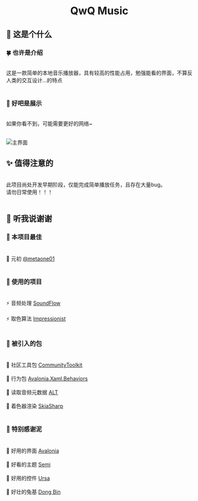 # <div align='center'> QwQ Music </div>

## 🎐 这是个什么

### 🍀 也许是介绍
<br>
这是一款简单的本地音乐播放器，具有较高的性能占用，勉强能看的界面，不算反人类的交互设计...的特点
<br><br>

### 🎏 好吧是展示

<br>
如果你看不到，可能需要更好的网络~  
<br><br>

![主界面](.\.doc\UI_Home_1.png "这是主界面")

## ✨ 值得注意的

<br>
此项目尚处开发早期阶段，仅能完成简单播放任务，且存在大量bug。<br>
请勿日常使用！！！
<br><br>

## 🎀 听我说谢谢

### 💎 本项目最佳 <br><br>

🔸 元初 [@metaone01](https://github.com/metaone01 "最好的元初")
<br><br>

### 📖 使用的项目 <br><br>

⚡ 音频处理 [SoundFlow](https://github.com/LSXPrime/SoundFlow)
<br><br>
⚡ 取色算法 [Impressionist](https://github.com/Storyteller-Studios/Impressionist)
<br><br>

### 📗 被引入的包 <br><br>

🔹 社区工具包 [CommunityToolkit](https://github.com/CommunityToolkit/dotnet)
<br><br>
🔹 行为包 [Avalonia.Xaml.Behaviors](https://github.com/AvaloniaUI/Avalonia.Xaml.Behaviors)
<br><br>
🔹 读取音频元数据 [ALT](https://github.com/Zeugma440/atldotnet)
<br><br>
🔹 着色器渲染 [SkiaSharp](https://github.com/mono/SkiaSharp)
<br><br>

### 🍁 特别感谢泥 <br><br>

🔺 好用的界面 [Avalonia](https://avaloniaui.net/)
<br><br>
🔺 好看的主题 [Semi](https://github.com/irihitech/Semi.Avalonia)
<br><br>
🔺 好用的控件 [Ursa](https://github.com/irihitech/Ursa.Avalonia)
<br><br>
🔺 好壮的兔基 [Dong Bin](https://github.com/rabbitism "兔基吧什么的...最好吃了！")
<br><br>
